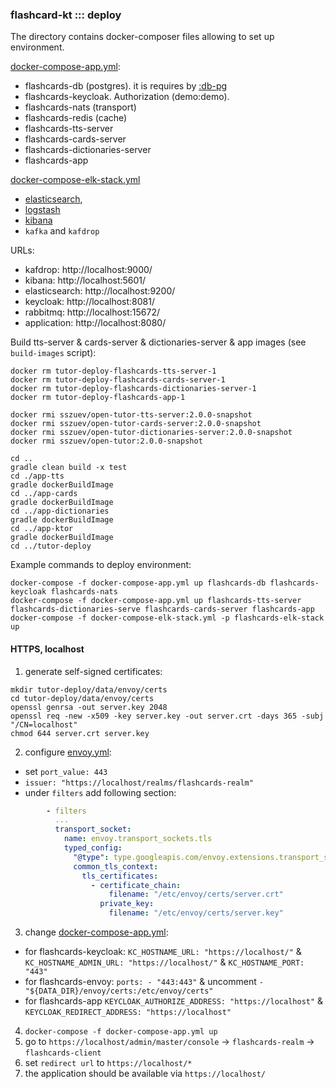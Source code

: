 ### flashcard-kt ::: deploy

The directory contains docker-composer files allowing to set up environment.

[docker-compose-app.yml](docker-compose-app.yml):
- flashcards-db (postgres). it is requires by [:db-pg](../db-pg)
- flashcards-keycloak. Authorization (demo:demo).
- flashcards-nats (transport)
- flashcards-redis (cache)
- flashcards-tts-server
- flashcards-cards-server
- flashcards-dictionaries-server
- flashcards-app

[docker-compose-elk-stack.yml](docker-compose-elk-stack.yml)

- [elasticsearch](elasticsearch.Dockerfile),
- [logstash](logstash.Dockerfile)
- [kibana](kibana.Dockerfile)
- `kafka` and `kafdrop`

URLs:
- kafdrop: http://localhost:9000/
- kibana: http://localhost:5601/
- elasticsearch: http://localhost:9200/
- keycloak: http://localhost:8081/
- rabbitmq: http://localhost:15672/
- application: http://localhost:8080/

Build tts-server & cards-server & dictionaries-server & app images (see `build-images` script):

```shell
docker rm tutor-deploy-flashcards-tts-server-1
docker rm tutor-deploy-flashcards-cards-server-1
docker rm tutor-deploy-flashcards-dictionaries-server-1
docker rm tutor-deploy-flashcards-app-1

docker rmi sszuev/open-tutor-tts-server:2.0.0-snapshot
docker rmi sszuev/open-tutor-cards-server:2.0.0-snapshot
docker rmi sszuev/open-tutor-dictionaries-server:2.0.0-snapshot
docker rmi sszuev/open-tutor:2.0.0-snapshot

cd ..
gradle clean build -x test
cd ./app-tts
gradle dockerBuildImage
cd ../app-cards
gradle dockerBuildImage
cd ../app-dictionaries
gradle dockerBuildImage
cd ../app-ktor
gradle dockerBuildImage
cd ../tutor-deploy
```

Example commands to deploy environment:
```
docker-compose -f docker-compose-app.yml up flashcards-db flashcards-keycloak flashcards-nats 
docker-compose -f docker-compose-app.yml up flashcards-tts-server flashcards-dictionaries-serve flashcards-cards-server flashcards-app
docker-compose -f docker-compose-elk-stack.yml -p flashcards-elk-stack up
```

#### HTTPS, localhost

1) generate self-signed certificates:

```shell
mkdir tutor-deploy/data/envoy/certs
cd tutor-deploy/data/envoy/certs
openssl genrsa -out server.key 2048
openssl req -new -x509 -key server.key -out server.crt -days 365 -subj "/CN=localhost"
chmod 644 server.crt server.key
```

2) configure [envoy.yml](data/envoy/envoy.yaml):

- set `port_value: 443`
- `issuer: "https://localhost/realms/flashcards-realm"`
- under `filters` add following section:

```yaml
        - filters
          ...
          transport_socket:
            name: envoy.transport_sockets.tls
            typed_config:
              "@type": type.googleapis.com/envoy.extensions.transport_sockets.tls.v3.DownstreamTlsContext
              common_tls_context:
                tls_certificates:
                  - certificate_chain:
                      filename: "/etc/envoy/certs/server.crt"
                    private_key:
                      filename: "/etc/envoy/certs/server.key"
```

3) change [docker-compose-app.yml](docker-compose-app.yml):

- for
  flashcards-keycloak: `KC_HOSTNAME_URL: "https://localhost/"` &  `KC_HOSTNAME_ADMIN_URL: "https://localhost/"` &  `KC_HOSTNAME_PORT: "443"`
- for flashcards-envoy: `ports: - "443:443"` & uncomment `- "${DATA_DIR}/envoy/certs:/etc/envoy/certs"`
- for
  flashcards-app `KEYCLOAK_AUTHORIZE_ADDRESS: "https://localhost"` & `KEYCLOAK_REDIRECT_ADDRESS: "https://localhost"`

4) `docker-compose -f docker-compose-app.yml up`
5) go to `https://localhost/admin/master/console` -> `flashcards-realm` -> `flashcards-client`
6) set `redirect url` to `https://localhost/*`
7) the application should be available via `https://localhost/`